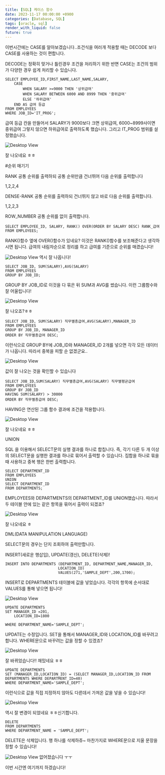 ```yaml
---
title: [SQL] 케이스 함수
date: 2023-11-17 00:00:00 +0900
categories: [Database, SQL]
tags: [oracle, sql]
render_with_liquid: false
future: true
---
```


이번시간에는 CASE를 알아보겠습니다..조건식을 여러개 적용할 때는 DECODE 보다 CASE를 사용하는 것이 편합니다.

DECODE는 정확히 맞거나 틀린경우 조건을 처리하기 위한 반면 CASE는 조건의 범위가 다양한 경우 쉽게 처리할 수 있습니다.

```
SELECT EMPLOYEE_ID,FIRST_NAME,LAST_NAME,SALARY,
    CASE
        WHEN SALARY >=9000 THEN '상위급여'
        WHEN SALARY BETWEEN 6000 AND 8999 THEN '중위급여'
        ELSE '하위급여'
    END AS 급여 등급
FROM EMPLOYEES
WHERE JOB_ID='IT_PROG';
```

급여 등급 칸을 만들어서 SALARY가 9000보다 크면 상위급여, 6000~8999사이면 중위급여 그렇지 않으면 하위급여로 출력하도록 했습니다. 그리고 IT\_PROG 범위를 설정했습니다.

![Desktop View](/assets/img/Database/SQL/Case/1.png)

잘 나오네요 ㅎㅎ

#순위 매기기

RANK 공통 순위를 출력하되 공통 순위만큼 건너뛰어 다음 순위를 출력합니다

1,2,2,4

DENSE-RANK 공통 순위를 출력하되 건너뛰지 않고 바로 다음 순위를 출력합니다.

1,2,2,3

ROW\_NUMBER 공통 순위를 없이 출력합니다.

```
SELECT EMPLOYEE_ID, SALARY, RANK() OVER(ORDER BY SALARY DESC) RANK_급여
FROM EMPLOYEES;
```

RANK()함수 옆에 OVER()함수가 있네요? 이것은 RANK()함수를 보조해준다고 생각하시면 됩니다. 급여의 내림차순으로 정리를 하고 급여를 기준으로 순위를 매겼습니다!

![Desktop View](/assets/img/Database/SQL/Case/2.png)
역시 잘 나옵니다!

```
SELECT JOB_ID, SUM(SALARY),AVG(SALARY)
FROM EMPLOYEES
GROUP BY JOB_ID;
```

GROUP BY JOB\_ID로 이것을 다 묶은 뒤 SUM과 AVG를 썼습니다. 이런 그룹함수와 잘 어울립니다!

![Desktop View](/assets/img/Database/SQL/Case/3.png)

잘 나오죠?ㅎㅎ

```
SELECT JOB_ID, SUM(SALARY) 직무별총급여,AVG(SALARY),MANAGER_ID
FROM EMPLOYEES
GROUP BY JOB_ID, MANAGER_ID
ORDER BY 직무별총급여 DESC;
```

이런식으로 GROUP BY에 JOB\_ID와 MANAGER\_ID 2개를 넣으면 각각 모든 데이터가 나옵니다. 따라서 중복을 피할 순 없겠군요..

![Desktop View](/assets/img/Database/SQL/Case/4.png)

값이 잘 나오는 것을 확인할 수 있습니다

```
SELECT JOB_ID,SUM(SALARY) 직무별총급여,AVG(SALARY) 직무별평균급여
FROM EMPLOYEES
GROUP BY JOB_ID
HAVING SUM(SALARY) > 30000
ORDER BY 직무별총급여 DESC;
```

HAVING은 연산된 그룹 함수 결과에 조건을 적용합니다.

![Desktop View](/assets/img/Database/SQL/Case/5.png)

잘 나오네요 ㅎㅎ

UNION

SQL 을 이용해서 SELECT문의 실행 결과를 하나로 합칩니다. 즉, 각기 다른 두 개 이상의 SELECT문을 실행한 결과를 하나로 묶어서 출력할 수 있습니다. 집합을 하나로 묶을 때 사용하고 중복 행은 한번 출력합니다.

```
SELECT DEPARTMENT_ID
FROM EMPLOYEES
UNION
SELECT DEPARTMENT_ID
FROM DEPARTMENTS;
```

EMPLOYEES와 DEPARTMENTS의 DEPARTMENT\_ID를 UNION했습니다. 따라서 두 테이블 안에 있는 같은 항목을 묶어서 출력이 되겠죠?

![Desktop View](/assets/img/Database/SQL/Case/6.png)

잘 나오네요 ㅎ

DML(DATA MANIPULATION LANGUAGE)

SELECT문의 경우는 단지 조회하여 출력만합니다.

INSERT(새로운 행삽입), UPDATE(갱신), DELETE(삭제)!

```
INSERT INTO DEPARTMENTS (DEPARTMENT_ID, DEPARTMENT_NAME,MANAGER_ID,
                        LOCATION_ID)
                        VALUES(271,'SAMPLE_DEPT',200,1700);
```

INSERT로 DEPARTMENTS 테이블에 값을 넣었습니다. 각각의 항목에 순서대로 VALUES를 통해 넣으면 됩니다!

![Desktop View](/assets/img/Database/SQL/Case/7.png)

```
UPDATE DEPARTMENTS
SET MANAGER_ID =201,
    LOCATION_ID=1800

WHERE DEPARTMENT_NAME='SAMPLE_DEPT';
```

UPDATE는 수정입니다. SET을 통해서 MANAGER\_ID와 LOCATION\_ID를 바꾸려고 합니다. WHERE문으로 바꾸려는 값을 정할 수 있겠죠?

![Desktop View](/assets/img/Database/SQL/Case/8.png)

잘 바뀌었습니다!! 재밌네요 ㅎㅎ

```
UPDATE DEPARTMENTS
SET (MANAGER_ID,LOCATION_ID) = (SELECT MANAGER_ID,LOCATION_ID FROM DEPARTMENTS WHERE DEPARTMENT_ID=40)
WHERE DEPARTMENT_NAME='SAMPLE_DEPT';
```

이런식으로 값을 직접 지정하지 않아도 다른데서 가져온 값을 넣을 수 있습니다!

![Desktop View](/assets/img/Database/SQL/Case/9.png)

역시 잘 변경이 되었네요 ㅎㅎ신기합니다.

```
DELETE
FROM DEPARTMENTS
WHERE DEPARTMENT_NAME = 'SAMPLE_DEPT';
```

DELETE은 삭제입니다. 행 하나를 삭제하쥬~ 마찬가지로 WHERE문으로 지울 문장을 정할 수 있습니다!


![Desktop View](/assets/img/Database/SQL/Case/10.png)
없어졌습니다 ㅜㅜ

이번 시간엔 여기까지 하겠습니다!